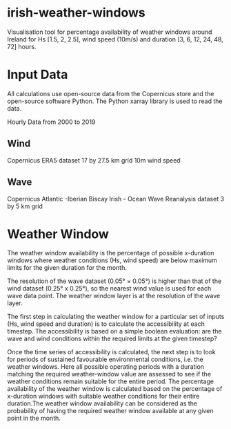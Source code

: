 # irish-weather-windows
Visualisation tool for percentage availability of weather windows around Ireland for Hs [1.5, 2, 2.5], wind speed (10m/s) and duration [3, 6, 12, 24, 48, 72] hours.


# Input Data
All calculations use open-source data from the Copernicus store and the open-source software Python. The Python xarray library is used to read the data.

Hourly Data from 2000 to 2019

## Wind 
Copernicus ERA5 dataset
17 by 27.5 km grid 
10m wind speed

## Wave 
Copernicus Atlantic -Iberian Biscay Irish - Ocean Wave Reanalysis dataset
3 by 5 km grid


# Weather Window 
The weather window availability is the percentage of possible x-duration windows where weather conditions (Hs, wind speed) are below maximum limits for the 
given duration for the month.

The resolution of the wave dataset (0.05° × 0.05°) is higher than that of the wind dataset 
(0.25° x 0.25°), so the nearest wind value is used for each wave data point. The weather window layer is at the resolution of the wave layer.
 
The first step in calculating the weather window for a particular set of inputs (Hs, wind speed and duration) is to calculate the accessibility at each timestep. 
The accessibility is based on a simple boolean evaluation: are the wave and wind conditions within the required limits at the given timestep?

Once the time series of accessibility is calculated, the next step is to look for periods of sustained favourable environmental conditions, i.e. the weather 
windows. Here all possible operating periods with a duration matching the required weather-window value are assessed to see if the weather conditions remain 
suitable for the entire period. The percentage availability of the weather window is calculated based on the percentage of x-duration windows with suitable 
weather conditions for their entire duration.The weather window availability can be considered as the probability of having the required weather window available 
at any given point in the month.



